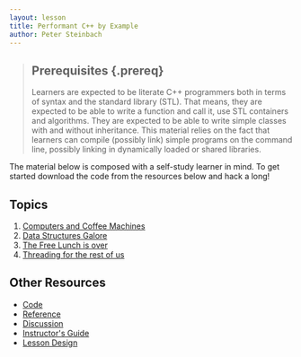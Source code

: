 ```yaml
---
layout: lesson
title: Performant C++ by Example
author: Peter Steinbach
---
```


> ## Prerequisites {.prereq}
>
> Learners are expected to be literate C++ programmers both in terms of syntax and the standard library (STL). That means, they are expected to be able to write a function and call it, use STL containers and algorithms. They are expected to be able to write simple classes with and without inheritance. This material relies on the fact that learners can compile (possibly link) simple programs on the command line, possibly linking in dynamically loaded or shared libraries.

The material below is composed with a self-study learner in mind. To get started download the code from the resources below and hack a long!

## Topics

1.  [Computers and Coffee Machines](01-computers.html)
1.  [Data Structures Galore](02-fastslow.html)
1.  [The Free Lunch is over](03-plain-threads.html)
1.  [Threading for the rest of us](04-tbb.html)
<!-- 1.  [Structure without inheritance](05-no-inheritance.html) -->
<!-- 1.  [Source code from thin air](06-meta.html) -->

## Other Resources

*   [Code](pbe-code.tgz)
*   [Reference](reference.html)
*   [Discussion](discussion.html)
*   [Instructor's Guide](instructors.html)
*   [Lesson Design](design.html)
